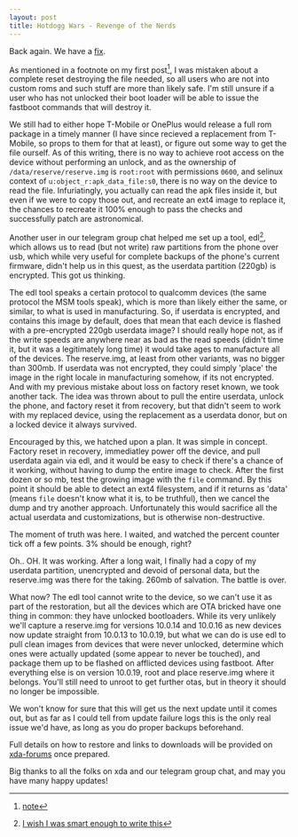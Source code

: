 ```yaml
---
layout: post
title: Hotdogg Wars - Revenge of the Nerds
---
```


Back again. We have a [fix](https://forum.xda-developers.com/7t-pro/how-to/hd1925-10-0-19-fastboot-rom-ota-fixer-t4040629).

As mentioned in a footnote on my first post[^1], I was mistaken about a complete reset destroying the file needed, so all users who are not into custom roms and such stuff are more than likely safe. I'm still unsure if a user who has not unlocked their boot loader will be able to issue the fastboot commands that will destroy it.

We still had to either hope T-Mobile or OnePlus would release a full rom package in a timely manner (I have since recieved a replacement from T-Mobile, so props to them for that at least), or figure out some way to get the file ourself. As of this writing, there is no way to achieve root access on the device without performing an unlock, and as the ownership of `/data/reserve/reserve.img` is `root:root` with permissions `0600`, and selinux context of `u:object_r:apk_data_file:s0`, there is no way on the device to read the file. Infuriatingly, you actually can read the apk files inside it, but even if we were to copy those out, and recreate an ext4 image to replace it, the chances to recreate it 100% enough to pass the checks and successfully patch are astronomical.

Another user in our telegram group chat helped me set up a tool, edl[^2], which allows us to read (but not write) raw partitions from the phone over usb, which while very useful for complete backups of the phone's current firmware, didn't help us in this quest, as the userdata partition (220gb) is encrypted. This got us thinking.

The edl tool speaks a certain protocol to qualcomm devices (the same protocol the MSM tools speak), which is more than likely either the same, or similar, to what is used in manufacturing. So, if userdata is encrypted, and contains this image by default, does that mean that each device is flashed with a pre-encrypted 220gb userdata image? I should really hope not, as if the write speeds are anywhere near as bad as the read speeds (didn't time it, but it was a legitimately long time) it would take ages to manufacture all of the devices. The reserve.img, at least from other variants, was no bigger than 300mb. If userdata was not encrypted, they could simply 'place' the image in the right locale in manufacturing somehow, if its not encrypted. And with my previous mistake about loss on factory reset known, we took another tack. The idea was thrown about to pull the entire userdata, unlock the phone, and factory reset it from recovery, but that didn't seem to work with my replaced device, using the replacement as a userdata donor, but on a locked device it always survived.

Encouraged by this, we hatched upon a plan. It was simple in concept. Factory reset in recovery, immediatley power off the device, and pull userdata again via edl, and it would be easy to check if there's a chance of it working, without having to dump the entire image to check. After the first dozen or so mb, test the growing image with the `file` command. By this point it should be able to detect an ext4 filesystem, and if it returns as 'data' (means `file` doesn't know what it is, to be truthful), then we cancel the dump and try another approach. Unfortunately this would sacrifice all the actual userdata and customizations, but is otherwise non-destructive.

<script id="asciicast-YaLFHrLiy1dpqmrRSTdJMgC8X" src="https://asciinema.org/a/YaLFHrLiy1dpqmrRSTdJMgC8X.js" data-rows="10" async></script>
The moment of truth was here. I waited, and watched the percent counter tick off a few points. 3% should be enough, right?

<script id="asciicast-h0A79gbTap5Zx6T0V2wOuMEOK" src="https://asciinema.org/a/h0A79gbTap5Zx6T0V2wOuMEOK.js" data-rows="7" async></script>
Oh.. OH. It was working. After a long wait, I finally had a copy of my userdata partition, unencrypted and devoid of personal data, but the reserve.img was there for the taking. 260mb of salvation. The battle is over.

What now? The edl tool cannot write to the device, so we can't use it as part of the restoration, but all the devices which are OTA bricked have one thing in common: they have unlocked bootloaders. While its very unlikely we'll capture a reserve.img for versions 10.0.14 and 10.0.16 as new devices now update straight from 10.0.13 to 10.0.19, but what we can do is use edl to pull clean images from devices that were never unlocked, determine which ones were actually updated (some appear to never be touched), and package them up to be flashed on afflicted devices using fastboot. After everything else is on version 10.0.19, root and place reserve.img where it belongs. You'll still need to unroot to get further otas, but in theory it should no longer be impossible.

We won't know for sure that this will get us the next update until it comes out, but as far as I could tell from update failure logs this is the only real issue we'd have, as long as you do proper backups beforehand.

Full details on how to restore and links to downloads will be provided on [xda-forums](https://forum.xda-developers.com/7t-pro/how-to/hd1925-10-0-19-fastboot-rom-ota-fixer-t4040629) once prepared.

Big thanks to all the folks on xda and our telegram group chat, and may you have many happy updates!

[^1]: [note](/OnePlus-7t-Pro-5g/#fn:1)
[^2]: [I wish I was smart enough to write this](https://github.com/bkerler/edl)

